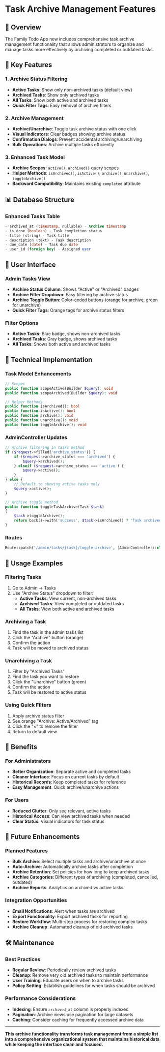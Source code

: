 # Task Archive Management Features

## 🎯 **Overview**
The Family Todo App now includes comprehensive task archive management functionality that allows administrators to organize and manage tasks more effectively by archiving completed or outdated tasks.

## 🚀 **Key Features**

### **1. Archive Status Filtering**
- **Active Tasks**: Show only non-archived tasks (default view)
- **Archived Tasks**: Show only archived tasks
- **All Tasks**: Show both active and archived tasks
- **Quick Filter Tags**: Easy removal of archive filters

### **2. Archive Management**
- **Archive/Unarchive**: Toggle task archive status with one click
- **Visual Indicators**: Clear badges showing archive status
- **Confirmation Dialogs**: Prevent accidental archiving/unarchiving
- **Bulk Operations**: Archive multiple tasks efficiently

### **3. Enhanced Task Model**
- **Archive Scopes**: `active()`, `archived()` query scopes
- **Helper Methods**: `isArchived()`, `isActive()`, `archive()`, `unarchive()`, `toggleArchive()`
- **Backward Compatibility**: Maintains existing `completed` attribute

## 📊 **Database Structure**

### **Enhanced Tasks Table**
```sql
- archived_at (timestamp, nullable) - Archive timestamp
- is_done (boolean) - Task completion status
- title (string) - Task title
- description (text) - Task description
- due_date (date) - Task due date
- user_id (foreign key) - Assigned user
```

## 🎨 **User Interface**

### **Admin Tasks View**
- **Archive Status Column**: Shows "Active" or "Archived" badges
- **Archive Filter Dropdown**: Easy filtering by archive status
- **Archive Toggle Button**: Color-coded buttons (orange for archive, green for unarchive)
- **Quick Filter Tags**: Orange tags for archive status filters

### **Filter Options**
- **Active Tasks**: Blue badge, shows non-archived tasks
- **Archived Tasks**: Gray badge, shows archived tasks
- **All Tasks**: Shows both active and archived tasks

## 🔧 **Technical Implementation**

### **Task Model Enhancements**
```php
// Scopes
public function scopeActive(Builder $query): void
public function scopeArchived(Builder $query): void

// Helper Methods
public function isArchived(): bool
public function isActive(): bool
public function archive(): void
public function unarchive(): void
public function toggleArchive(): void
```

### **AdminController Updates**
```php
// Archive filtering in tasks method
if ($request->filled('archive_status')) {
    if ($request->archive_status === 'archived') {
        $query->archived();
    } elseif ($request->archive_status === 'active') {
        $query->active();
    }
} else {
    // Default to showing active tasks only
    $query->active();
}

// Archive toggle method
public function toggleTaskArchive(Task $task)
{
    $task->toggleArchive();
    return back()->with('success', $task->isArchived() ? 'Task archived successfully!' : 'Task unarchived successfully!');
}
```

### **Routes**
```php
Route::patch('/admin/tasks/{task}/toggle-archive', [AdminController::class, 'toggleTaskArchive'])->name('admin.tasks.toggle-archive');
```

## 📱 **Usage Examples**

### **Filtering Tasks**
1. Go to Admin → Tasks
2. Use "Archive Status" dropdown to filter:
   - **Active Tasks**: View current, non-archived tasks
   - **Archived Tasks**: View completed or outdated tasks
   - **All Tasks**: View both active and archived tasks

### **Archiving a Task**
1. Find the task in the admin tasks list
2. Click the "Archive" button (orange)
3. Confirm the action
4. Task will be moved to archived status

### **Unarchiving a Task**
1. Filter by "Archived Tasks"
2. Find the task you want to restore
3. Click the "Unarchive" button (green)
4. Confirm the action
5. Task will be restored to active status

### **Using Quick Filters**
1. Apply archive status filter
2. See orange "Archive: Active/Archived" tag
3. Click the "×" to remove the filter
4. Return to default view

## 🎯 **Benefits**

### **For Administrators**
- **Better Organization**: Separate active and completed tasks
- **Cleaner Interface**: Focus on current tasks by default
- **Historical Records**: Keep completed tasks for reference
- **Easy Management**: Quick archive/unarchive actions

### **For Users**
- **Reduced Clutter**: Only see relevant, active tasks
- **Historical Access**: Can view archived tasks when needed
- **Clear Status**: Visual indicators for task status

## 🔮 **Future Enhancements**

### **Planned Features**
- **Bulk Archive**: Select multiple tasks and archive/unarchive at once
- **Auto-Archive**: Automatically archive tasks after completion
- **Archive Retention**: Set policies for how long to keep archived tasks
- **Archive Categories**: Different types of archiving (completed, cancelled, outdated)
- **Archive Reports**: Analytics on archived vs active tasks

### **Integration Opportunities**
- **Email Notifications**: Alert when tasks are archived
- **Export Functionality**: Export archived tasks for reporting
- **Restore Workflow**: Multi-step process for restoring complex tasks
- **Archive Cleanup**: Automated cleanup of old archived tasks

## 🛠️ **Maintenance**

### **Best Practices**
- **Regular Review**: Periodically review archived tasks
- **Cleanup**: Remove very old archived tasks to maintain performance
- **User Training**: Educate users on when to archive tasks
- **Policy Setting**: Establish guidelines for when tasks should be archived

### **Performance Considerations**
- **Indexing**: Ensure `archived_at` column is properly indexed
- **Pagination**: Archive views use pagination for large datasets
- **Caching**: Consider caching for frequently accessed archive data

---

**This archive functionality transforms task management from a simple list into a comprehensive organizational system that maintains historical data while keeping the interface clean and focused.** 